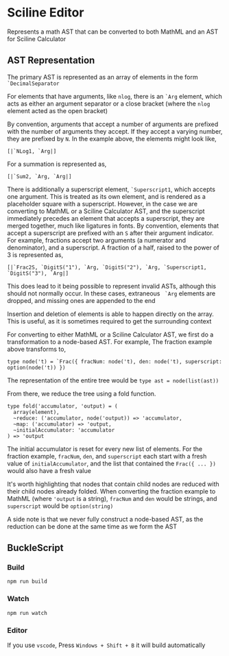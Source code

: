 # Sciline Editor

Represents a math AST that can be converted to both MathML and an AST for Sciline Calculator

## AST Representation

The primary AST is represented as an array of elements in the form `` `DecimalSeparator ``

For elements that have arguments, like `nlog`, there is an `` `Arg `` element, which acts as either an argument separator or a close bracket (where the `nlog` element acted as the open bracket)

By convention, arguments that accept a number of arguments are prefixed with the number of arguments they accept. If they accept a varying number, they are prefixed by `N`. In the example above, the elements might look like,

```reasonml
[|`NLog1, `Arg|]
```

For a summation is represented as,

```reasonml
[|`Sum2, `Arg, `Arg|]
```

There is additionally a superscript element, `` `Superscript1 ``, which accepts one argument. This is treated as its own element, and is rendered as a placeholder square with a superscript. However, in the case we are converting to MathML or a Sciline Calculator AST, and the superscript immediately precedes an element that accepts a superscript, they are merged together, much like ligatures in fonts. By convention, elements that accept a superscript are prefixed with an `S` after their argument indicator. For example, fractions accept two arguments (a numerator and denominator), and a superscript. A fraction of a half, raised to the power of 3 is represented as,

```reasonml
[|`Frac2S, `DigitS("1"), `Arg, `DigitS("2"), `Arg, `Superscript1, `DigitS("3"), `Arg|]
```

This does lead to it being possible to represent invalid ASTs, although this should not normally occur. In these cases, extraneous `` `Arg`` elements are dropped, and missing ones are appended to the end

Insertion and deletion of elements is able to happen directly on the array. This is useful, as it is sometimes required to get the surrounding context

For converting to either MathML or a Sciline Calculator AST, we first do a transformation to a node-based AST. For example, The fraction example above transforms to,

```reasonml
type node('t) = `Frac({ fracNum: node('t), den: node('t), superscript: option(node('t)) })
```

The representation of the entire tree would be `type ast = node(list(ast))`

From there, we reduce the tree using a fold function.

```reasonml
type fold('accumulator, 'output) = (
  array(element),
  ~reduce: ('accumulator, node('output)) => 'accumulator,
  ~map: ('accumulator) => 'output,
  ~initialAccumulator: 'accumulator
) => 'output
```

The initial accumulator is reset for every new list of elements. For the fraction example, `fracNum`, `den`, and `superscript` each start with a fresh value of `initialAccumulator`, and the list that contained the `Frac({ ... })` would also have a fresh value

It's worth highlighting that nodes that contain child nodes are reduced with their child nodes already folded. When converting the fraction example to MathML (where `'output` is a string), `fracNum` and `den` would be strings, and `superscript` would be `option(string)`

A side note is that we never fully construct a node-based AST, as the reduction can be done at the same time as we form the AST

## BuckleScript

### Build

```
npm run build
```

### Watch

```
npm run watch
```

### Editor

If you use `vscode`, Press `Windows + Shift + B` it will build automatically
